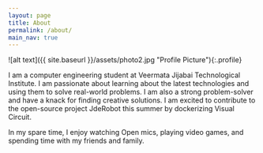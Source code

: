 ```yaml
---
layout: page
title: About
permalink: /about/
main_nav: true
---
```


![alt text]({{ site.baseurl }}/assets/photo2.jpg "Profile Picture"){:.profile}

I am a computer engineering student at Veermata Jijabai Technological Institute. I am passionate about learning about the latest technologies and using them to solve real-world problems. I am also a strong problem-solver and have a knack for finding creative solutions.
I am excited to contribute to the open-source project JdeRobot this summer by dockerizing Visual Circuit.

In my spare time, I enjoy watching Open mics, playing video games, and spending time with my friends and family.
